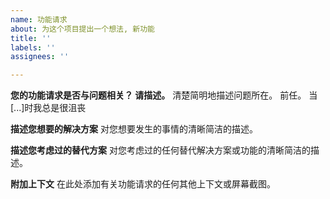 ```yaml
---
name: 功能请求
about: 为这个项目提出一个想法, 新功能
title: ''
labels: ''
assignees: ''

---
```


**您的功能请求是否与问题相关？ 请描述。**
清楚简明地描述问题所在。 前任。 当[...]时我总是很沮丧

**描述您想要的解决方案**
对您想要发生的事情的清晰简洁的描述。

**描述您考虑过的替代方案**
对您考虑过的任何替代解决方案或功能的清晰简洁的描述。

**附加上下文**
在此处添加有关功能请求的任何其他上下文或屏幕截图。
